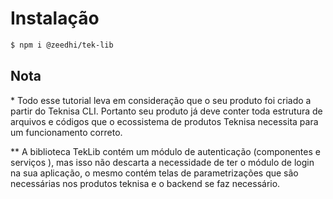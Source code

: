 # Instalação

```bash  
$ npm i @zeedhi/tek-lib  
```  

## Nota

\* Todo esse tutorial leva em consideração que o seu produto foi criado a partir do Teknisa CLI. Portanto seu produto já deve conter toda estrutura de arquivos e códigos que o ecossistema de produtos Teknisa necessita para um funcionamento correto.

\*\* A biblioteca TekLib contém um módulo de autenticação (componentes e serviços ), mas isso não descarta a necessidade de ter o módulo de login na sua aplicação, o mesmo contém telas de parametrizações que  são necessárias nos produtos teknisa e o backend se faz necessário.